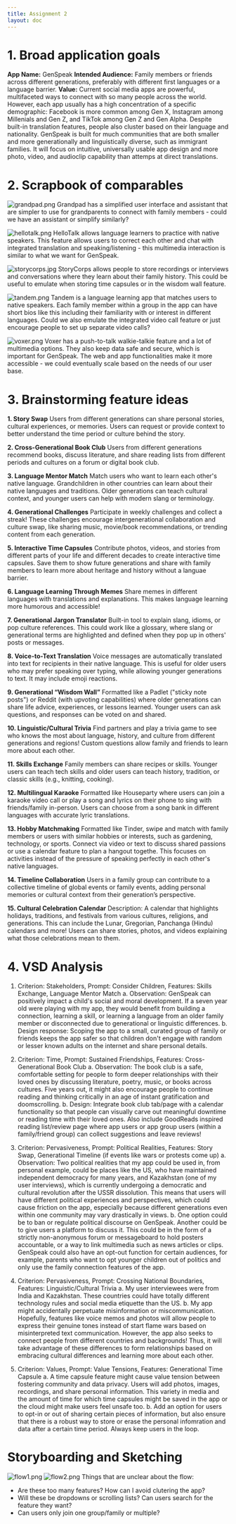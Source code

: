 ```yaml
---
title: Assignment 2
layout: doc
---
```


# 1. Broad application goals
**App Name:** GenSpeak
**Intended Audience:** Family members or friends across different generations, preferably with different first languages or a language barrier.
**Value:** Current social media apps are powerful, multifaceted ways to connect with so many people across the world. However, each app usually has a high concentration of a specific demographic: Facebook is more common among Gen X, Instagram among Millenials and Gen Z, and TikTok among Gen Z and Gen Alpha. Despite built-in translation features, people also cluster based on their language and nationality. GenSpeak is built for much communities that are both smaller and more generationally and linguistically diverse, such as immigrant families. It will focus on intuitive, universally usable app design and more photo, video, and audioclip capability than attemps at direct translations.

# 2. Scrapbook of comparables
![grandpad.png](grandpad.png)
Grandpad has a simplified user interface and assistant that are simpler to use for grandparents to connect with family members - could we have an assistant or simplify similarly?


![hellotalk.png](hellotalk.png)
HelloTalk allows language learners to practice with native speakers. This feature allows users to correct each other and chat with integrated translation and speaking/listening - this multimedia interaction is similar to what we want for GenSpeak.


![storycorps.jpg](storycorps.jpg)
StoryCorps allows people to store recordings or interviews and conversations where they learn about their family history. This could be useful to emulate when storing time capsules or in the wisdom wall feature.

![tandem.png](tandem.png)
Tandem is a language learning app that matches users to native speakers. Each family member within a group in the app can have short bios like this including their familiarity with or interest in different languages. Could we also emulate the integrated video call feature or just encourage people to set up separate video calls?

![voxer.png](voxer.png)
Voxer has a push-to-talk walkie-talkie feature and a lot of multimedia options. They also keep data safe and secure, which is important for GenSpeak. The web and app functionalities make it more accessible - we could eventually scale based on the needs of our user base.

# 3. Brainstorming feature ideas

**1. Story Swap**
Users from different generations can share personal stories, cultural experiences, or memories. Users can request or provide context to better understand the time period or culture behind the story.

**2. Cross-Generational Book Club**
Users from different generations recommend books, discuss literature, and share reading lists from different periods and cultures on a forum or digital book club.

**3. Language Mentor Match**
Match users who want to learn each other's native language. Grandchildren in other countries can learn about their native languages and traditions. Older generations can teach cultural context, and younger users can help with modern slang or terminology.

**4. Generational Challenges**
Participate in weekly challenges and collect a streak! These challenges encourage intergenerational collaboration and culture swap, like sharing music, movie/book recommendations, or trending content from each generation.

**5. Interactive Time Capsules**
Contribute photos, videos, and stories from different parts of your life and different decades to create interactive time capsules. Save them to show future generations and share with family members to learn more about heritage and history without a languae barrier.

**6. Language Learning Through Memes**
Share memes in different languages with translations and explanations. This makes language learning more humorous and accessible!

**7. Generational Jargon Translator**
Built-in tool to explain slang, idioms, or pop culture references. This could work like a glossary, where slang or generational terms are highlighted and defined when they pop up in others' posts or messages.

**8. Voice-to-Text Translation**
Voice messages are automatically translated into text for recipients in their native language. This is useful for older users who may prefer speaking over typing, while allowing younger generations to text. It may include emoji reactions.

**9. Generational “Wisdom Wall”**
Formatted like a Padlet ("sticky note posts") or Reddit (with upvoting capabilities) where older generations can share life advice, experiences, or lessons learned. Younger users can ask questions, and responses can be voted on and shared.

**10. Linguistic/Cultural Trivia**
Find partners and play a trivia game to see who knows the most about language, history, and culture from different generations and regions! Custom questions allow family and friends to learn more about each other.

**11. Skills Exchange**
Family members can share recipes or skills. Younger users can teach tech skills and older users can teach history, tradition, or classic skills (e.g., knitting, cooking).

**12. Multilingual Karaoke**
Formatted like Houseparty where users can join a karaoke video call or play a song and lyrics on their phone to sing with friends/family in-person. Users can choose from a song bank in different languages with accurate lyric translations.

**13. Hobby Matchmaking**
Formatted like Tinder, swipe and match with family members or users with similar hobbies or interests, such as gardening, technology, or sports. Connect via video or text to discuss shared passions or use a calendar feature to plan a hangout togethe. This focuses on activities instead of the pressure of speaking perfectly in each other's native languages.

**14. Timeline Collaboration**
Users in a family group can contribute to a collective timeline of global events or family events, adding personal memories or cultural context from their generation’s perspective.

**15. Cultural Celebration Calendar**
Description: A calendar that highlights holidays, traditions, and festivals from various cultures, religions, and generations. This can include the Lunar, Gregorian, Panchanga (Hindu) calendars and more! Users can share stories, photos, and videos explaining what those celebrations mean to them.


# 4. VSD Analysis
1. Criterion: Stakeholders, Prompt: Consider Children, Features: Skills Exchange, Language Mentor Match
    a. Observation: GenSpeak can positively impact a child's social and moral development. If a seven year old were playing with my app, they would benefit from building a connection, learning a skill, or learning a language from an older family member or disconnected due to generational or linguistic differences.
    b. Design response: Scoping the app to a small, curated group of family or friends keeps the app safer so that children don't engage with random or lesser known adults on the internet and share personal details.

2. Criterion: Time, Prompt: Sustained Friendships, Features: Cross-Generational Book Club
    a. Observation: The book club is a safe, comfortable setting for people to form deeper relationships with their loved ones by discussing literature, poetry, music, or books across cultures. Five years out, it might also encourage people to continue reading and thinking critically in an age of instant gratification and doomscrolling.
    b. Design: Integrate book club tab/page with a calendar functionality so that people can visually carve out meaningful downtime or reading time with their loved ones. Also include GoodReads inspired reading list/review page where app users or app group users (within a family/friend group) can collect suggestions and leave reviews!

3. Criterion: Pervasiveness, Prompt: Political Realities, Features: Story Swap, Generational Timeline (if events like wars or protests come up)
    a. Observation: Two political realities that my app could be used in, from personal example, could be places like the US, who have maintained independent democracy for many years, and Kazakhstan (one of my user interviews), which is currently undergoing a democratic and cultural revolution after the USSR dissolution. This means that users will have different political experiences and perspectives, which could cause friction on the app, especially because different generations even within one community may vary drastically in views.
    b. One option could be to ban or regulate political discourse on GenSpeak. Another could be to give users a platform to discuss it. This could be in the form of a strictly non-anonymous forum or messageboard to hold posters accountable, or a way to link multimedia such as news articles or clips. GenSpeak could also have an opt-out function for certain audiences, for example, parents who want to opt younger children out of politics and only use the family connection features of the app.

4. Criterion: Pervasiveness, Prompt: Crossing National Boundaries, Features: Linguistic/Cultural Trivia
    a. My user interviewees were from India and Kazakhstan. These countries could have totally different technology rules and social media etiquette than the US.
    b. My app might accidentally perpetuate misinformation or miscommunication. Hopefully, features like voice memos and photos will allow people to express their genuine tones instead of start flame wars based on misinterpreted text communication. However, the app also seeks to connect people from different countries and backgrounds! Thus, it will take advantage of these differences to form relationships based on embracing cultural differences and learning more about each other.

5. Criterion: Values, Prompt: Value Tensions, Features: Generational Time Capsule
    a. A time capsule feature might cause value tension between fostering community and data privacy. Users will add photos, images, recordings, and share personal information. This variety in media and the amount of time for which time capsules might be saved in the app or the cloud might make users feel unsafe too.
    b. Add an option for users to opt-in or out of sharing certain pieces of information, but also ensure that there is a robust way to store or erase the personal infomration and data after a certain time period. Always keep users in the loop.

# Storyboarding and Sketching

![flow1.png](flow1.png)
![flow2.png](flow2.png)
Things that are unclear about the flow:
- Are these too many features? How can I avoid clutering the app?
- Will these be dropdowns or scrolling lists? Can users search for the feature they want?
- Can users only join one group/family or multiple? 
